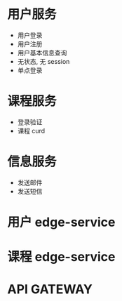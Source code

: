 # 用户服务

- 用户登录
- 用户注册
- 用户基本信息查询
- 无状态, 无 session
- 单点登录


# 课程服务

- 登录验证
- 课程 curd

# 信息服务

- 发送邮件
- 发送短信

# 用户 edge-service
# 课程 edge-service
# API GATEWAY
